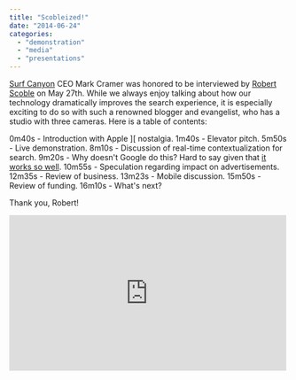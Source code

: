 ```yaml
---
title: "Scobleized!"
date: "2014-06-24"
categories: 
  - "demonstration"
  - "media"
  - "presentations"
---
```


[Surf Canyon](http://www.surfcanyon.com "Surf Canyon") CEO Mark Cramer was honored to be interviewed by [Robert Scoble](https://www.facebook.com/RobertScoble "Robert Scoble on Facebook") on May 27th. While we always enjoy talking about how our technology dramatically improves the search experience, it is especially exciting to do so with such a renowned blogger and evangelist, who has a studio with three cameras. Here is a table of contents:

0m40s - Introduction with Apple \]\[ nostalgia. 1m40s - Elevator pitch. 5m50s - Live demonstration. 8m10s - Discussion of real-time contextualization for search. 9m20s - Why doesn't Google do this? Hard to say given that [it works so well](http://blog.surfcanyon.com/2008/12/01/evaluating-surf-canyon%E2%80%99s-technology-part-2/ "Evaluating Surf Canyon's Technology"). 10m55s - Speculation regarding impact on advertisements. 12m35s - Review of business. 13m23s - Mobile discussion. 15m50s - Review of funding. 16m10s - What's next?

Thank you, Robert!

<iframe width="500" height="281" src="https://www.youtube.com/embed/wT-7L1hJ7cE?rel=0" frameborder="0" allowfullscreen></iframe>
